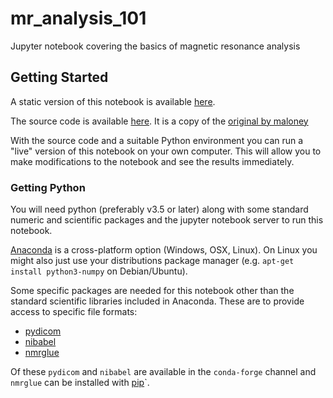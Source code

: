 # mr_analysis_101
Jupyter notebook covering the basics of magnetic resonance analysis

## Getting Started

A static version of this notebook is available [here](http://nbviewer.ipython.org/github/rtrhd/mr_analysis_101/blob/master/mr_analysis_101.ipynb).

The source code is available [here](https://github.com/rtrhd/mr_analysis_101). It is a copy of the [original by maloney](https://github.com/maloney/mr_analysis_101) 

With the source code and a suitable Python environment you can run a "live" version of this notebook on your own computer.
This will allow you to make modifications to the notebook and see the results immediately.

### Getting Python

You will need python (preferably v3.5 or later) along with some standard numeric and scientific packages and the jupyter notebook server to run this notebook.

[Anaconda](https://www.anaconda.com/download) is a cross-platform option (Windows, OSX, Linux). On Linux you might also just use your distributions package manager (e.g. `apt-get install python3-numpy` on Debian/Ubuntu).

Some specific packages are needed for this notebook other than the standard scientific libraries included in Anaconda. These are to provide access to specific file formats:

* [pydicom](http://pydicom.readthedocs.io)
* [nibabel](http://nipy.org/nibabel)
* [nmrglue](http://nmrglue.readthedocs.io)

Of these `pydicom` and `nibabel` are available in the `conda-forge` channel and `nmrglue` can be installed with [pip](https://pypi.org/project/nmrglue)`. 
